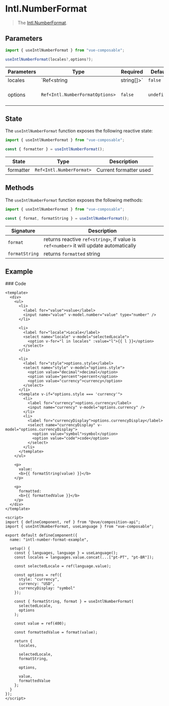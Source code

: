 # Intl.NumberFormat

> The [Intl.NumberFormat](https://developer.mozilla.org/en-US/docs/Web/JavaScript/Reference/Global_Objects/NumberFormat).

## Parameters

```js
import { useIntlNumberFormat } from "vue-composable";

useIntlNumberFormat(locales?,options?);

```

| Parameters | Type                            | Required | Default     | Description                                                                                                                                  |
| ---------- | ------------------------------- | -------- | ----------- | -------------------------------------------------------------------------------------------------------------------------------------------- |
| locales    | `Ref<string | string[]>`        | `false`  | `undefined` | Default locale passed to [Intl.NumberFormat](https://developer.mozilla.org/en-US/docs/Web/JavaScript/Reference/Global_Objects/NumberFormat)  |
| options    | `Ref<Intl.NumberFormatOptions>` | `false`  | `undefined` | Default options passed to [Intl.NumberFormat](https://developer.mozilla.org/en-US/docs/Web/JavaScript/Reference/Global_Objects/NumberFormat) |

## State

The `useIntlNumberFormat` function exposes the following reactive state:

```js
import { useIntlNumberFormat } from "vue-composable";

const { formatter } = useIntlNumberFormat();
```

| State     | Type                     | Description            |
| --------- | ------------------------ | ---------------------- |
| formatter | `Ref<Intl.NumberFormat>` | Current formatter used |

## Methods

The `useIntlNumberFormat` function exposes the following methods:

```js
import { useIntlNumberFormat } from "vue-composable";

const { format, formatString } = useIntlNumberFormat();
```

| Signature      | Description                                                                            |
| -------------- | -------------------------------------------------------------------------------------- |
| `format`       | returns reactive `ref<string>`, if value is `ref<number>` it will update automatically |
| `formatString` | returns `formatted` string                                                             |

## Example

<intl-number-format-example/>
### Code

```vue
<template>
  <div>
    <ul>
      <li>
        <label for="value">value</label>
        <input name="value" v-model.number="value" type="number" />
      </li>

      <li>
        <label for="locale">Locale</label>
        <select name="locale" v-model="selectedLocale">
          <option v-for="l in locales" :value="l">{{ l }}</option>
        </select>
      </li>

      <li>
        <label for="style">options.style</label>
        <select name="style" v-model="options.style">
          <option value="decimal">decimal</option>
          <option value="percent">percent</option>
          <option value="currency">currency</option>
        </select>
      </li>
      <template v-if="options.style === 'currency'">
        <li>
          <label for="currency">options.currency</label>
          <input name="currency" v-model="options.currency" />
        </li>
        <li>
          <label for="currencyDisplay">options.currencyDisplay</label>
          <select name="currencyDisplay" v-model="options.currencyDisplay">
            <option value="symbol">symbol</option>
            <option value="code">code</option>
          </select>
        </li>
      </template>
    </ul>

    <p>
      value:
      <b>{{ formatString(value) }}</b>
    </p>

    <p>
      formatted:
      <b>{{ formattedValue }}</b>
    </p>
  </div>
</template>

<script>
import { defineComponent, ref } from "@vue/composition-api";
import { useIntlNumberFormat, useLanguage } from "vue-composable";

export default defineComponent({
  name: "intl-number-format-example",

  setup() {
    const { languages, language } = useLanguage();
    const locales = languages.value.concat(...["pt-PT", "pt-BR"]);

    const selectedLocale = ref(language.value);

    const options = ref({
      style: "currency",
      currency: "USD",
      currencyDisplay: "symbol"
    });

    const { formatString, format } = useIntlNumberFormat(
      selectedLocale,
      options
    );

    const value = ref(400);

    const formattedValue = format(value);

    return {
      locales,

      selectedLocale,
      formatString,

      options,

      value,
      formattedValue
    };
  }
});
</script>
```
